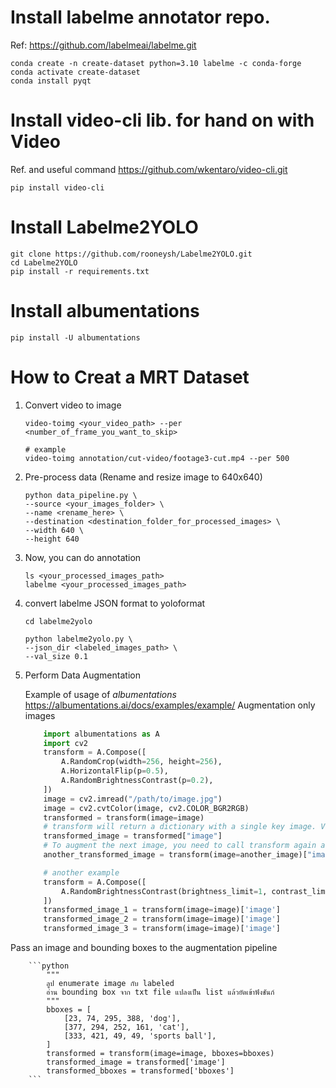 # Install labelme annotator repo.

Ref: https://github.com/labelmeai/labelme.git

```cli
conda create -n create-dataset python=3.10 labelme -c conda-forge
conda activate create-dataset
conda install pyqt
```

# Install video-cli lib. for hand on with Video

Ref. and useful command https://github.com/wkentaro/video-cli.git

```cli
pip install video-cli
```

# Install Labelme2YOLO

```cli
git clone https://github.com/rooneysh/Labelme2YOLO.git
cd Labelme2YOLO
pip install -r requirements.txt
```

# Install albumentations

```cli
pip install -U albumentations
```

# How to Creat a MRT Dataset

1. Convert video to image 
    ```cli
    video-toimg <your_video_path> --per <number_of_frame_you_want_to_skip>

    # example
    video-toimg annotation/cut-video/footage3-cut.mp4 --per 500
    ```
        
2. Pre-process data (Rename and resize image to 640x640)
    
    ```cli
    python data_pipeline.py \
    --source <your_images_folder> \
    --name <rename_here> \ 
    --destination <destination_folder_for_processed_images> \ 
    --width 640 \
    --height 640
    ```

3. Now, you can do annotation

    ```cli
    ls <your_processed_images_path>
    labelme <your_processed_images_path>
    ```

4. convert labelme JSON format to yoloformat 
   
    ```cli
    cd labelme2yolo

    python labelme2yolo.py \
    --json_dir <labeled_images_path> \
    --val_size 0.1
    ```

5. Perform Data Augmentation

    Example of usage of *albumentations*
    https://albumentations.ai/docs/examples/example/
    Augmentation only images

    ```python
        import albumentations as A
        import cv2
        transform = A.Compose([
            A.RandomCrop(width=256, height=256),
            A.HorizontalFlip(p=0.5),
            A.RandomBrightnessContrast(p=0.2),
        ])
        image = cv2.imread("/path/to/image.jpg")
        image = cv2.cvtColor(image, cv2.COLOR_BGR2RGB)
        transformed = transform(image=image)
        # transform will return a dictionary with a single key image. Value at that key will contain an augmented image.   
        transformed_image = transformed["image"]
        # To augment the next image, you need to call transform again and pass a new image as the image argument:
        another_transformed_image = transform(image=another_image)["image"]

        # another example
        transform = A.Compose([
            A.RandomBrightnessContrast(brightness_limit=1, contrast_limit=1, p=1.0),
        ])
        transformed_image_1 = transform(image=image)['image']
        transformed_image_2 = transform(image=image)['image']
        transformed_image_3 = transform(image=image)['image']
    ```
    
Pass an image and bounding boxes to the augmentation pipeline
        
        ```python
            """
            ลูป enumerate image กับ labeled
            อ่าน bounding box จาก txt file แปลงเป็น list แล้วยัดเข้าฟังชันก์
            """
            bboxes = [
                [23, 74, 295, 388, 'dog'],
                [377, 294, 252, 161, 'cat'],
                [333, 421, 49, 49, 'sports ball'],
            ]
            transformed = transform(image=image, bboxes=bboxes)
            transformed_image = transformed['image']
            transformed_bboxes = transformed['bboxes']
        ```
